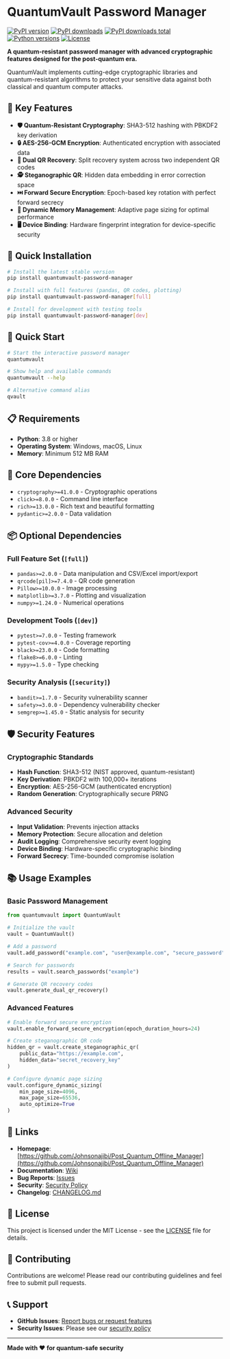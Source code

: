 # QuantumVault Password Manager

[![PyPI version](https://badge.fury.io/py/quantumvault-password-manager.svg)](https://badge.fury.io/py/quantumvault-password-manager)
[![PyPI downloads](https://img.shields.io/pypi/dm/quantumvault-password-manager.svg)](https://pypi.org/project/quantumvault-password-manager/)
[![PyPI downloads total](https://static.pepy.tech/badge/quantumvault-password-manager)](https://pepy.tech/project/quantumvault-password-manager)
[![Python versions](https://img.shields.io/pypi/pyversions/quantumvault-password-manager.svg)](https://pypi.org/project/quantumvault-password-manager/)
[![License](https://img.shields.io/pypi/l/quantumvault-password-manager.svg)](https://github.com/Johnsonajibi/Post_Quantum_Offline_Manager/blob/master/LICENSE)

**A quantum-resistant password manager with advanced cryptographic features designed for the post-quantum era.**

QuantumVault implements cutting-edge cryptographic libraries and quantum-resistant algorithms to protect your sensitive data against both classical and quantum computer attacks.

## 🔐 Key Features

- **🛡️ Quantum-Resistant Cryptography**: SHA3-512 hashing with PBKDF2 key derivation
- **🔒 AES-256-GCM Encryption**: Authenticated encryption with associated data
- **📱 Dual QR Recovery**: Split recovery system across two independent QR codes
- **🕵️ Steganographic QR**: Hidden data embedding in error correction space
- **⏭️ Forward Secure Encryption**: Epoch-based key rotation with perfect forward secrecy
- **💾 Dynamic Memory Management**: Adaptive page sizing for optimal performance
- **🖥️ Device Binding**: Hardware fingerprint integration for device-specific security

## 🚀 Quick Installation

```bash
# Install the latest stable version
pip install quantumvault-password-manager

# Install with full features (pandas, QR codes, plotting)
pip install quantumvault-password-manager[full]

# Install for development with testing tools
pip install quantumvault-password-manager[dev]
```

## 🎯 Quick Start

```bash
# Start the interactive password manager
quantumvault

# Show help and available commands
quantumvault --help

# Alternative command alias
qvault
```

## 📋 Requirements

- **Python**: 3.8 or higher
- **Operating System**: Windows, macOS, Linux
- **Memory**: Minimum 512 MB RAM

## 🔧 Core Dependencies

- `cryptography>=41.0.0` - Cryptographic operations
- `click>=8.0.0` - Command line interface
- `rich>=13.0.0` - Rich text and beautiful formatting
- `pydantic>=2.0.0` - Data validation

## 📦 Optional Dependencies

### Full Feature Set (`[full]`)
- `pandas>=2.0.0` - Data manipulation and CSV/Excel import/export
- `qrcode[pil]>=7.4.0` - QR code generation
- `Pillow>=10.0.0` - Image processing
- `matplotlib>=3.7.0` - Plotting and visualization
- `numpy>=1.24.0` - Numerical operations

### Development Tools (`[dev]`)
- `pytest>=7.0.0` - Testing framework
- `pytest-cov>=4.0.0` - Coverage reporting
- `black>=23.0.0` - Code formatting
- `flake8>=6.0.0` - Linting
- `mypy>=1.5.0` - Type checking

### Security Analysis (`[security]`)
- `bandit>=1.7.0` - Security vulnerability scanner
- `safety>=3.0.0` - Dependency vulnerability checker
- `semgrep>=1.45.0` - Static analysis for security

## 🛡️ Security Features

### Cryptographic Standards
- **Hash Function**: SHA3-512 (NIST approved, quantum-resistant)
- **Key Derivation**: PBKDF2 with 100,000+ iterations
- **Encryption**: AES-256-GCM (authenticated encryption)
- **Random Generation**: Cryptographically secure PRNG

### Advanced Security
- **Input Validation**: Prevents injection attacks
- **Memory Protection**: Secure allocation and deletion
- **Audit Logging**: Comprehensive security event logging
- **Device Binding**: Hardware-specific cryptographic binding
- **Forward Secrecy**: Time-bounded compromise isolation

## 📚 Usage Examples

### Basic Password Management
```python
from quantumvault import QuantumVault

# Initialize the vault
vault = QuantumVault()

# Add a password
vault.add_password("example.com", "user@example.com", "secure_password")

# Search for passwords
results = vault.search_passwords("example")

# Generate QR recovery codes
vault.generate_dual_qr_recovery()
```

### Advanced Features
```python
# Enable forward secure encryption
vault.enable_forward_secure_encryption(epoch_duration_hours=24)

# Create steganographic QR code
hidden_qr = vault.create_steganographic_qr(
    public_data="https://example.com",
    hidden_data="secret_recovery_key"
)

# Configure dynamic page sizing
vault.configure_dynamic_sizing(
    min_page_size=4096,
    max_page_size=65536,
    auto_optimize=True
)
```

## 🔗 Links

- **Homepage**: [https://github.com/Johnsonajibi/Post_Quantum_Offline_Manager](https://github.com/Johnsonajibi/Post_Quantum_Offline_Manager)
- **Documentation**: [Wiki](https://github.com/Johnsonajibi/Post_Quantum_Offline_Manager/wiki)
- **Bug Reports**: [Issues](https://github.com/Johnsonajibi/Post_Quantum_Offline_Manager/issues)
- **Security**: [Security Policy](https://github.com/Johnsonajibi/Post_Quantum_Offline_Manager/security)
- **Changelog**: [CHANGELOG.md](https://github.com/Johnsonajibi/Post_Quantum_Offline_Manager/blob/master/CHANGELOG.md)

## 📜 License

This project is licensed under the MIT License - see the [LICENSE](https://github.com/Johnsonajibi/Post_Quantum_Offline_Manager/blob/master/LICENSE) file for details.

## 🤝 Contributing

Contributions are welcome! Please read our contributing guidelines and feel free to submit pull requests.

## 📞 Support

- **GitHub Issues**: [Report bugs or request features](https://github.com/Johnsonajibi/Post_Quantum_Offline_Manager/issues)
- **Security Issues**: Please see our [security policy](https://github.com/Johnsonajibi/Post_Quantum_Offline_Manager/security)

---

**Made with ❤️ for quantum-safe security**
